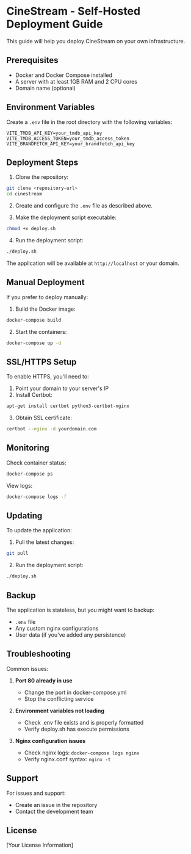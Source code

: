 # CineStream - Self-Hosted Deployment Guide

This guide will help you deploy CineStream on your own infrastructure.

## Prerequisites

- Docker and Docker Compose installed
- A server with at least 1GB RAM and 2 CPU cores
- Domain name (optional)

## Environment Variables

Create a `.env` file in the root directory with the following variables:

```env
VITE_TMDB_API_KEY=your_tmdb_api_key
VITE_TMDB_ACCESS_TOKEN=your_tmdb_access_token
VITE_BRANDFETCH_API_KEY=your_brandfetch_api_key
```

## Deployment Steps

1. Clone the repository:
```bash
git clone <repository-url>
cd cinestream
```

2. Create and configure the `.env` file as described above.

3. Make the deployment script executable:
```bash
chmod +x deploy.sh
```

4. Run the deployment script:
```bash
./deploy.sh
```

The application will be available at `http://localhost` or your domain.

## Manual Deployment

If you prefer to deploy manually:

1. Build the Docker image:
```bash
docker-compose build
```

2. Start the containers:
```bash
docker-compose up -d
```

## SSL/HTTPS Setup

To enable HTTPS, you'll need to:

1. Point your domain to your server's IP
2. Install Certbot:
```bash
apt-get install certbot python3-certbot-nginx
```

3. Obtain SSL certificate:
```bash
certbot --nginx -d yourdomain.com
```

## Monitoring

Check container status:
```bash
docker-compose ps
```

View logs:
```bash
docker-compose logs -f
```

## Updating

To update the application:

1. Pull the latest changes:
```bash
git pull
```

2. Run the deployment script:
```bash
./deploy.sh
```

## Backup

The application is stateless, but you might want to backup:
- `.env` file
- Any custom nginx configurations
- User data (if you've added any persistence)

## Troubleshooting

Common issues:

1. **Port 80 already in use**
   - Change the port in docker-compose.yml
   - Stop the conflicting service

2. **Environment variables not loading**
   - Check .env file exists and is properly formatted
   - Verify deploy.sh has execute permissions

3. **Nginx configuration issues**
   - Check nginx logs: `docker-compose logs nginx`
   - Verify nginx.conf syntax: `nginx -t`

## Support

For issues and support:
- Create an issue in the repository
- Contact the development team

## License

[Your License Information]